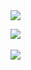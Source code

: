 <img src="https://capsule-render.vercel.app/api?type=waving&color=auto&height=200&section=header&text=DoHyeon's&nbsp;Github&fontSize=90" />

<img src="https://github-readme-stats.vercel.app/api/top-langs/?username=kdh1122&layout=compact"><br><br>
<img src="https://github-readme-stats.vercel.app/api?username=kdh1122&show_icons=true">
